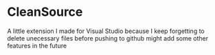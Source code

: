 # CleanSource
A little extension I made for Visual Studio because I keep forgetting to delete unecessary files before pushing to github
might add some other features in the future
